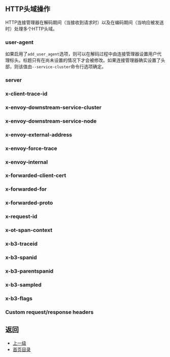 ## HTTP头域操作

HTTP连接管理器在解码期间（当接收到请求时）以及在编码期间（当响应被发送时）处理多个HTTP头域。

### user-agent

如果启用了`add_user_agent`选项，则可以在解码过程中由连接管理器设置用户代理标头。标题只有在尚未设置的情况下才会被修改。如果连接管理器确实设置了头部，则该值由`--service-cluster`命令行选项确定。

### server


### x-client-trace-id


### x-envoy-downstream-service-cluster


### x-envoy-downstream-service-node


### x-envoy-external-address


### x-envoy-force-trace


### x-envoy-internal


### x-forwarded-client-cert


### x-forwarded-for


### x-forwarded-proto


### x-request-id


### x-ot-span-context


### x-b3-traceid
### x-b3-spanid
### x-b3-parentspanid
### x-b3-sampled
### x-b3-flags
### Custom request/response headers

## 返回
- [上一级](../HTTPconnectionmanager.md)
- [首页目录](../../README.md)
